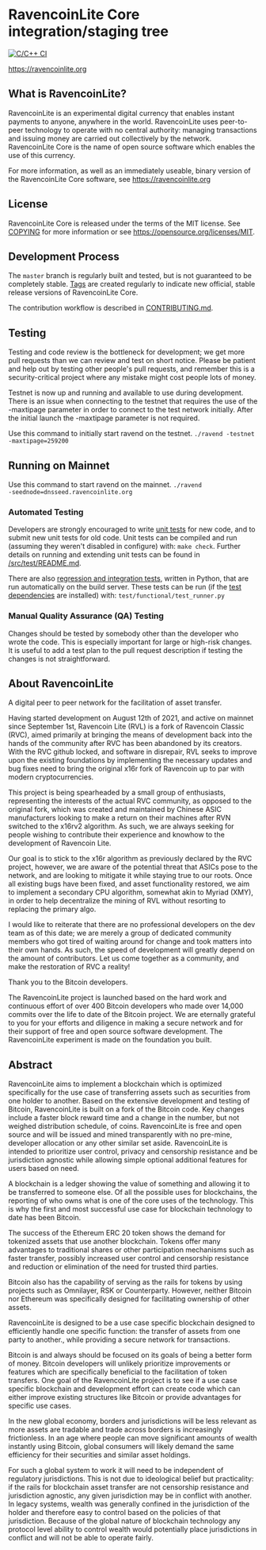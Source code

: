 RavencoinLite Core integration/staging tree
=====================================

[![C/C++ CI](https://github.com/RavencoinLite/RavencoinLite/actions/workflows/linux.yml/badge.svg)](https://github.com/RavencoinLite/RavencoinLite/actions/workflows/linux.yml)

https://ravencoinlite.org

What is RavencoinLite?
----------------

RavencoinLite is an experimental digital currency that enables instant payments to
anyone, anywhere in the world. RavencoinLite uses peer-to-peer technology to operate
with no central authority: managing transactions and issuing money are carried
out collectively by the network. RavencoinLite Core is the name of open source
software which enables the use of this currency.

For more information, as well as an immediately useable, binary version of
the RavencoinLite Core software, see https://ravencoinlite.org

License
-------

RavencoinLite Core is released under the terms of the MIT license. See [COPYING](COPYING) for more
information or see https://opensource.org/licenses/MIT.

Development Process
-------------------

The `master` branch is regularly built and tested, but is not guaranteed to be
completely stable. [Tags](https://github.com/RavencoinLite/tags/RavencoinLite/tags) are created
regularly to indicate new official, stable release versions of RavencoinLite Core.

The contribution workflow is described in [CONTRIBUTING.md](CONTRIBUTING.md).

Testing
-------

Testing and code review is the bottleneck for development; we get more pull
requests than we can review and test on short notice. Please be patient and help out by testing
other people's pull requests, and remember this is a security-critical project where any mistake might cost people
lots of money.

Testnet is now up and running and available to use during development. There is an issue when connecting to the testnet that requires the use of the -maxtipage parameter in order to connect to the test network initially. After the initial launch the -maxtipage parameter is not required.

Use this command to initially start ravend on the testnet. <code>./ravend -testnet -maxtipage=259200</code>


Running on Mainnet
-------
Use this command to start ravend on the mainnet.
<code>./ravend -seednode=dnsseed.ravencoinlite.org</code>

### Automated Testing

Developers are strongly encouraged to write [unit tests](src/test/README.md) for new code, and to
submit new unit tests for old code. Unit tests can be compiled and run
(assuming they weren't disabled in configure) with: `make check`. Further details on running
and extending unit tests can be found in [/src/test/README.md](/src/test/README.md).

There are also [regression and integration tests](/test), written
in Python, that are run automatically on the build server.
These tests can be run (if the [test dependencies](/test) are installed) with: `test/functional/test_runner.py`


### Manual Quality Assurance (QA) Testing

Changes should be tested by somebody other than the developer who wrote the
code. This is especially important for large or high-risk changes. It is useful
to add a test plan to the pull request description if testing the changes is
not straightforward.


About RavencoinLite
----------------
A digital peer to peer network for the facilitation of asset transfer.

Having started development on August 12th of 2021, and active on mainnet since September 1st, Ravencoin Lite (RVL) is a fork of Ravencoin Classic (RVC), aimed primarily at bringing the means of development back into the hands of the community after RVC has been abandoned by its creators. With the RVC github locked, and software in disrepair, RVL seeks to improve upon the existing foundations by implementing the necessary updates and bug fixes need to bring the original x16r fork of Ravencoin up to par with modern cryptocurrencies. 

This project is being spearheaded by a small group of enthusiasts, representing the interests of the actual RVC community, as opposed to the original fork, which was created and maintained by Chinese ASIC manufacturers looking to make a return on their machines after RVN switched to the x16rv2 algorithm. As such, we are always seeking for people wishing to contribute their experience and knowhow to the development of Ravencoin Lite.

Our goal is to stick to the x16r algorithm as previously declared by the RVC project, however, we are aware of the potential threat that ASICs pose to the network, and are looking to mitigate it while staying true to our roots. Once all existing bugs have been fixed, and asset functionality restored, we aim to implement a secondary CPU algorithm, somewhat akin to Myriad (XMY), in order to help decentralize the mining of RVL without resorting to replacing the primary algo.

I would like to reiterate that there are no professional developers on the dev team as of this date; we are merely a group of dedicated community members who got tired of waiting around for change and took matters into their own hands. As such, the speed of development will greatly depend on the amount of contributors. Let us come together as a community, and make the restoration of RVC a reality!

Thank you to the Bitcoin developers.

The RavencoinLite project is launched based on the hard work and continuous effort of over 400 Bitcoin developers who made over 14,000 commits over the life to date of the Bitcoin project. We are eternally grateful to you for your efforts and diligence in making a secure network and for their support of free and open source software development.  The RavencoinLite experiment is made on the foundation you built.


Abstract
----------------
RavencoinLite aims to implement a blockchain which is optimized specifically for the use case of transferring assets such as securities from one holder to another. Based on the extensive development and testing of Bitcoin, RavencoinLite is built on a fork of the Bitcoin code. Key changes include a faster block reward time and a change in the number, but not weighed distribution schedule, of coins. RavencoinLite is free and open source and will be issued and mined transparently with no pre-mine, developer allocation or any other similar set aside. RavencoinLite is intended to prioritize user control, privacy and censorship resistance and be jurisdiction agnostic while allowing simple optional additional features for users based on need.



A blockchain is a ledger showing the value of something and allowing it to be transferred to someone else. Of all the possible uses for blockchains, the reporting of who owns what is one of the core uses of the technology.  This is why the first and most successful use case for blockchain technology to date has been Bitcoin.

The success of the Ethereum ERC 20 token shows the demand for tokenized assets that use another blockchain.  Tokens offer many advantages to traditional shares or other participation mechanisms such as faster transfer, possibly increased user control and censorship resistance and reduction or elimination of the need for trusted third parties.

Bitcoin also has the capability of serving as the rails for tokens by using projects such as Omnilayer, RSK or Counterparty. However, neither Bitcoin nor Ethereum was specifically designed for facilitating ownership of other assets.

RavencoinLite is designed to be a use case specific blockchain designed to efficiently handle one specific function: the transfer of assets from one party to another., while providing a secure network for transactions.

Bitcoin is and always should be focused on its goals of being a better form of money. Bitcoin developers will unlikely prioritize improvements or features which are specifically beneficial to the facilitation of token transfers.  One goal of the RavencoinLite project is to see if a use case specific blockchain and development effort can create code which can either improve existing structures like Bitcoin or provide advantages for specific use cases.

In the new global economy, borders and jurisdictions will be less relevant as more assets are tradable and trade across borders is increasingly frictionless. In an age where people can move significant amounts of wealth instantly using Bitcoin, global consumers will likely demand the same efficiency for their securities and similar asset holdings.

For such a global system to work it will need to be independent of regulatory jurisdictions.  This is not due to ideological belief but practicality: if the rails for blockchain asset transfer are not censorship resistance and jurisdiction agnostic, any given jurisdiction may be in conflict with another.  In legacy systems, wealth was generally confined in the jurisdiction of the holder and therefore easy to control based on the policies of that jurisdiction. Because of the global nature of blockchain technology any protocol level ability to control wealth would potentially place jurisdictions in conflict and will not be able to operate fairly.  
